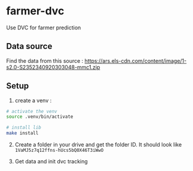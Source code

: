 # farmer-dvc
Use DVC for farmer prediction

## Data source

Find the data from this source : https://ars.els-cdn.com/content/image/1-s2.0-S2352340920303048-mmc1.zip

## Setup

1. create a venv :

```sh
# activate the venv
source .venv/bin/activate

# install lib
make install
```

2. Create a folder in your drive and get the folder ID. It should look like `1VaMJ5z7q12ffns-hUcs5bQ0X46T3iWwO`

3. Get data and init dvc tracking

